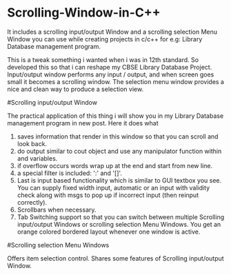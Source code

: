# Scrolling-Window-in-C++

It includes a scrolling input/output Window and a scrolling selection Menu Window you can use while creating projects in c/c++ for e.g: Library Database management program.

This is a tweak something i wanted when i was in 12th standard.
So developed this so that i can reshape my CBSE Library Database Project. Input/output window performs any input / output, and when screen goes small it becomes a scrolling window. The selection menu window provides a nice and clean way to produce a selection view.


#Scrolling input/output Window 

The practical application of this thing i will show you in my Library Database management program in new post. 
Here it does what
1. saves information that render in this window so that you can scroll and look back.
2. do output similar to cout object and use any manipulator function within and variables.
3. if overflow occurs words wrap up at the end and start from new line.
4. a special filter is included: ':' and  '[]'.
5. Last is input based functionality which is similar to GUI textbox you see. You can  supply fixed width input, automatic or an input with     validity check along with msgs to pop up if incorrect input (then reinput correctly).
6. Scrollbars when necessary.
7. Tab Switching support so that you can switch between multiple Scrolling input/output Windows or scrolling selection Menu Windows.
   You get an orange colored bordered layout whenever one window is active.

#Scrolling selection Menu Windows

Offers item selection control. Shares some features of Scrolling input/output Window.
